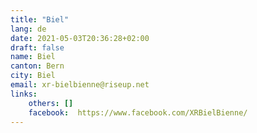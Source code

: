 ```yaml
---
title: "Biel"
lang: de
date: 2021-05-03T20:36:28+02:00
draft: false
name: Biel
canton: Bern
city: Biel
email: xr-bielbienne@riseup.net
links:
    others: []
    facebook:  https://www.facebook.com/XRBielBienne/
---
```


